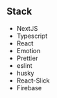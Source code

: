 ## Stack

- NextJS
- Typescript
- React
- Emotion
- Prettier
- eslint
- husky
- React-Slick
- Firebase
